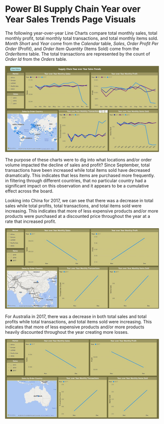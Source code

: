 # Power BI Supply Chain Year over Year Sales Trends Page Visuals

The following year-over-year Line Charts compare total monthly sales, total monthly profit, total monthly total transactions, and total monthly items sold. *Month Short* and *Year* come from the *Calendar* table, *Sales*,  *Order Profit Per Order* (Profit), and *Order Item Quantity* (Items Sold) come from the *OrderItems* table. The total transactions are represented by the count of *Order Id* from the *Orders* table. 

![Power_BI_Supply_Chain_Year_over_Year_Sales_Trends_Page.jpg](https://github.com/danvuk567/Global-Supply-Chain-Analysis/blob/main/images/Power_BI_Supply_Chain_Year_over_Year_Sales_Trends_Page.jpg?raw=true)

The purpose of these charts were to dig into what locations and/or order volume impacted the decline of sales and profit? Since September, total transactions have been increased while total items sold have decreased dramatically. This indicates that less items are purchased more frequently. in filtering through different countries, that no particular country had a significant impact on this observation and it appears to be a cumulative effect across the board. 

Looking into China for 2017, we can see that there was a decrease in total sales while total profits, total transactions, and total items sold were increasing. This indicates that more of less expensive products and/or more products were purchased at a discounted price throughout the year at a rate that increased profit. 

![Power_BI_Supply_Chain_Year_over_Year_Sales_Trends_Page_China_2017.jpg](https://github.com/danvuk567/Global-Supply-Chain-Analysis/blob/main/images/Power_BI_Supply_Chain_Year_over_Year_Sales_Trends_Page_China_2017.jpg?raw=true)

For Australia in 2017, there was a decrease in both total sales and total profits while total transactions, and total items sold were increasing. This indicates that more of less expensive products and/or more products heavily discounted throughout the year creating more losses. 

![Power_BI_Supply_Chain_Year_over_Year_Sales_Trends_Page_Australia_2017.jpg](https://github.com/danvuk567/Global-Supply-Chain-Analysis/blob/main/images/Power_BI_Supply_Chain_Year_over_Year_Sales_Trends_Page_Australia_2017.jpg?raw=true)
